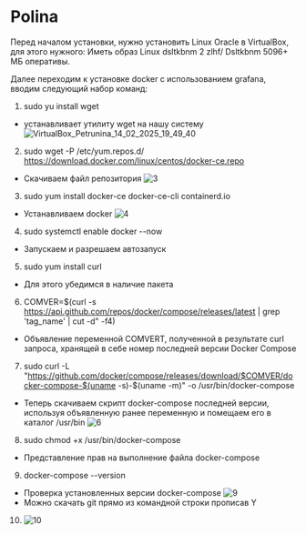 # Polina
Перед началом установки, нужно установить Linux Oracle в VirtualBox, для этого нужного:
Иметь образ Linux dsltkbnm 2 zlhf/ Dsltkbnm 5096+ МБ оперативы.

Далее переходим к установке docker с использованием grafana, вводим следующий набор команд:
1. sudo yu install wget
- устанавливает утилиту wget на нашу систему
![VirtualBox_Petrunina_14_02_2025_19_49_40](https://github.com/user-attachments/assets/c7a826ad-32cc-4d20-9238-37a06894471d)
2. sudo wget -P /etc/yum.repos.d/ https://download.docker.com/linux/centos/docker-ce.repo
- Скачиваем файл репозитория
![3](https://github.com/user-attachments/assets/1c78dcec-3186-42b5-9fcf-b7be03fd0f80)
3. sudo yum install docker-ce docker-ce-cli containerd.io
- Устанавливаем docker
![4](https://github.com/user-attachments/assets/941c0529-6d2e-4440-85cc-aaef436ea277)
4. sudo systemctl enable docker --now
- Запускаем и разрешаем автозапуск
5. sudo yum install curl
- Для этого убедимся в наличие пакета
6. COMVER=$(curl -s https://api.github.com/repos/docker/compose/releases/latest | grep 'tag_name' | cut -d\" -f4)
- Объявление переменной COMVERT, полученной в результате curl запроса, хранящей в себе номер последней версии Docker Compose
7. sudo curl -L "https://github.com/docker/compose/releases/download/$COMVER/docker-compose-$(uname -s)-$(uname -m)" -o /usr/bin/docker-compose
- Теперь скачиваем скрипт docker-compose последней версии, используя объявленную ранее переменную и помещаем его в каталог /usr/bin
![6](https://github.com/user-attachments/assets/ff39d03e-9ad7-4bca-b1d6-289e0764e034)
8. sudo chmod +x /usr/bin/docker-compose
- Представление прав на выполнение файла docker-compose
9. docker-compose --version
- Проверка установленных версии docker-compose
![9](https://github.com/user-attachments/assets/259acd80-6ea0-4ce1-8f29-8912fe494710)
- Можно скачать git прямо из командной строки прописав Y
10. ![10](https://github.com/user-attachments/assets/884bbe0d-a21b-47ca-b0ba-6a4d4b94ffb3)
